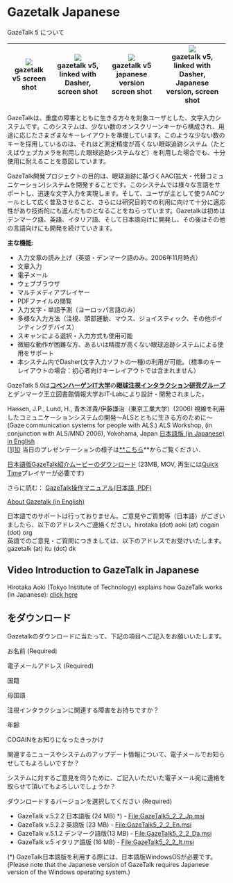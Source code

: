 # Gazetalk Japanese 
  
GazeTalk 5 について 

|![][1]<br>gazetalk v5 screen shot<br>|![][3] <br>gazetalk v5, linked with Dasher, screen shot<br>|![][4] <br>gazetalk v5 japanese version screen shot<br>|![][5]<br>gazetalk v5, linked with Dasher, Japanese version, screen shot<br>|
|:---:|:---:|:---:|:---:|


GazeTalkは、重度の障害とともに生きる方々を対象ユーザとした、文字入力システムです。このシステムは、少ない数のオンスクリーンキーから構成され、用途に応じたさまざまなキーレイアウトを準備しています。このような少ない数のキーを採用しているのは、それほど測定精度が高くない眼球追跡システム（たとえばウェブカメラを利用した眼球追跡システムなど）を利用した場合でも、十分使用に耐えることを意図しています。

GazeTalk開発プロジェクトの目的は、眼球追跡に基づくAAC(拡大・代替コミュニケーション)システムを開発することです。このシステムでは様々な言語をサポートし、迅速な文字入力を実現します。そして、ユーザが主として使うAACツールとして広く普及させること、さらには研究目的での利用に向けて十分に適応性があり技術的にも進んだものとなることをねらっています。Gazetalkは初めはデンマーク語、英語、イタリア語、そして日本語向けに開発し、その後はその他の言語向けにも開発を続けていきます。

**主な機能:**

* 入力文章の読み上げ（英語・デンマーク語のみ。2006年11月時点） 
* 文章入力 
* 電子メール 
* ウェブブラウザ 
* マルチメディアプレイヤー 
* PDFファイルの閲覧 
* 入力文字・単語予測（ヨーロッパ言語のみ） 
* 多様な入力方法（注視、頭部運動、マウス、ジョイスティック、その他ポインティングデバイス） 
* スキャンによる選択・入力方式も使用可能 
* 微細な動作が困難な方、あるいは精度が高くない眼球追跡システムによる使用をサポート 
* 本システム内でDasher(文字入力ソフトの一種)の利用が可能。（標準のキーレイアウトの場合：初心者向けキーレイアウトでは含まれません） 

GazeTalk 5.0は[**コペンハーゲンIT大学**][6]の[**眼球注視インタラクション研究グループ**][7] とデンマーク王立図書館情報大学おIT-Labにより設計・開発されました。

  
Hansen, J.P., Lund, H., 青木洋貴/伊藤謙治（東京工業大学）(2006) 視線を利用したコミュニケーションシステムの開発～ALSとともに生きる方のために～ (Gaze communication systems for people with ALS.) ALS Workshop, (in conjunction with ALS/MND 2006), Yokohama, Japan [ 日本語版 (in Japanese)][8] [in English][9]  
[[1]][10] 当日のプレゼンテーションの様子は[**こちら][10]**からご覧ください．

[日本語版GazeTalk紹介ムービーのダウンロード][11] (23MB, MOV, 再生には[Quick Time][12]プレイヤーが必要です) 

さらに読む： [GazeTalk操作マニュアル(日本語, PDF) ][13]

[About Gazetalk (in English)][14]

日本語でのサポートは行っておりません。ご意見やご質問等（日本語）がございましたら、以下のアドレスへご連絡ください。hirotaka (dot) aoki (at) cogain (dot) org  
英語でのご意見・ご質問につきましては、以下のアドレスでお受けいたします。gazetalk (at) itu (dot) dk  

##  Video Introduction to GazeTalk in Japanese 

Hirotaka Aoki (Tokyo Institute of Technology) explains how GazeTalk works (in Japanese): [click here][15]

##  をダウンロード

Gazetalkのダウンロードに当たって、下記の項目へご記入をお願いいたします。 

お名前 (Required) 

電子メールアドレス (Required) 

国籍 

母国語 

注視インタラクションに関連する障害をお持ちですか？ 

年齢 

COGAINをお知りになったきっかけ 

関連するニュースやシステムのアップデート情報について、電子メールでお知らせしてもよろしいですか？ 

システムに対するご意見を伺うために、ご記入いただいた電子メール宛に連絡を取らせて頂いてもよろしいでしょうか？ 

ダウンロードするバージョンを選択してください (Required) 

* GazeTalk v.5.2.2 日本語版 (24 MB) *) - [File:GazeTalk5_2_2_Jp.msi][16]
* GazeTalk v.5.2.2 英語版 (23 MB) - [File:GazeTalk5_2_2_En.msi][17]
* GazeTalk v.5.1.2 デンマーク語版(13 MB) - [File:GazeTalk5_2_2_Da.msi][18]
* GazeTalk v.5 イタリア語版 (16 MB) - [File:GazeTalk5_2_2_It.msi][19]

  
(*) GazeTalk日本語版を利用する際には、日本語版WindowsOSが必要です。  
(Please note that the Japanese version of GazeTalk requires Japanese version of the Windows operating system.) 

[1]: /Img/180px-Gazetalk5-frontpage.jpg
[3]: /Img/180px-GazeTalk-v5-linked-with-Dasher.jpg
[4]: /Img/180px-GazeTalk-v5-Japanese.jpg
[5]: /Img/180px-GazeTalk-v5-linked-with-Dasher_Japanese.jpg
[6]: http://www.itu.dk/
[7]: http://www.itu.dk/research/EyeGazeInteraction/
[8]: /Doc/ALS_Workshop_Yokohama2006-Japanese.pdf
[9]: /Doc/ALS_Workshop_Yokohama2006.pdf
[10]: http://www.cacr.media.teu.ac.jp/grant/als/video/5.asx
[11]: /Videos/Gazetalk_jp_final.mov "Gazetalk jp final.mov"
[12]: http://www.apple.jp/quicktime/download/
[13]: /Doc/GazeTalk5_2_2-manual-jp.pdf 
[14]: /main/Applications/GazeTalk.md
[15]: /Doc/GazeTalk_jp.swf
[16]: /Videos/GazeTalk5_2_2_Jp.msi
[17]: /Videos/GazeTalk5_2_2_Jp.msi
[18]: /Videos/GazeTalk5_2_2_Jp.msi
[19]: /Videos/GazeTalk5_2_2_Jp.msi

  
<!--stackedit_data:
eyJoaXN0b3J5IjpbMTAyNDE3NTk3NywtMjExMTIxODU5NV19
-->